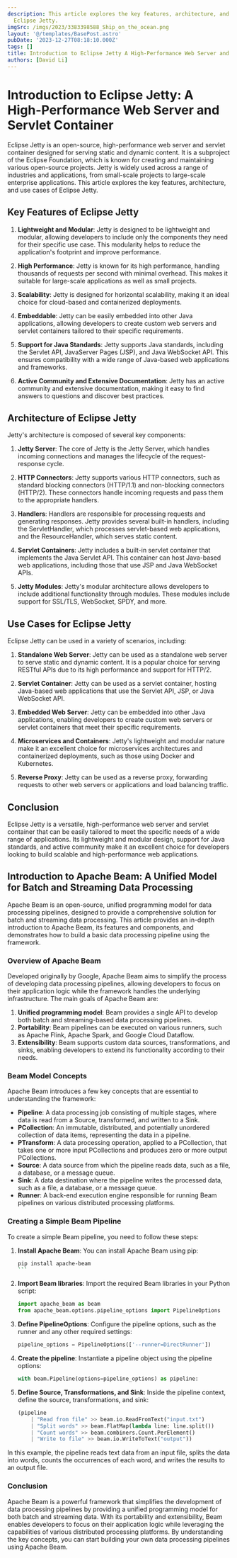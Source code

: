 ```yaml
---
description: This article explores the key features, architecture, and use cases of
  Eclipse Jetty.
imgSrc: /imgs/2023/3383398588_Ship_on_the_ocean.png
layout: '@/templates/BasePost.astro'
pubDate: '2023-12-27T08:18:10.000Z'
tags: []
title: Introduction to Eclipse Jetty A High-Performance Web Server and Servlet Container
authors: [David Li]
---
```


# Introduction to Eclipse Jetty: A High-Performance Web Server and Servlet Container

Eclipse Jetty is an open-source, high-performance web server and servlet container designed for serving static and dynamic content. It is a subproject of the Eclipse Foundation, which is known for creating and maintaining various open-source projects. Jetty is widely used across a range of industries and applications, from small-scale projects to large-scale enterprise applications. This article explores the key features, architecture, and use cases of Eclipse Jetty.

## Key Features of Eclipse Jetty

1. **Lightweight and Modular**: Jetty is designed to be lightweight and modular, allowing developers to include only the components they need for their specific use case. This modularity helps to reduce the application's footprint and improve performance.

2. **High Performance**: Jetty is known for its high performance, handling thousands of requests per second with minimal overhead. This makes it suitable for large-scale applications as well as small projects.

3. **Scalability**: Jetty is designed for horizontal scalability, making it an ideal choice for cloud-based and containerized deployments.

4. **Embeddable**: Jetty can be easily embedded into other Java applications, allowing developers to create custom web servers and servlet containers tailored to their specific requirements.

5. **Support for Java Standards**: Jetty supports Java standards, including the Servlet API, JavaServer Pages (JSP), and Java WebSocket API. This ensures compatibility with a wide range of Java-based web applications and frameworks.

6. **Active Community and Extensive Documentation**: Jetty has an active community and extensive documentation, making it easy to find answers to questions and discover best practices.

## Architecture of Eclipse Jetty

Jetty's architecture is composed of several key components:

1. **Jetty Server**: The core of Jetty is the Jetty Server, which handles incoming connections and manages the lifecycle of the request-response cycle.

2. **HTTP Connectors**: Jetty supports various HTTP connectors, such as standard blocking connectors (HTTP/1.1) and non-blocking connectors (HTTP/2). These connectors handle incoming requests and pass them to the appropriate handlers.

3. **Handlers**: Handlers are responsible for processing requests and generating responses. Jetty provides several built-in handlers, including the ServletHandler, which processes servlet-based web applications, and the ResourceHandler, which serves static content.

4. **Servlet Containers**: Jetty includes a built-in servlet container that implements the Java Servlet API. This container can host Java-based web applications, including those that use JSP and Java WebSocket APIs.

5. **Jetty Modules**: Jetty's modular architecture allows developers to include additional functionality through modules. These modules include support for SSL/TLS, WebSocket, SPDY, and more.

## Use Cases for Eclipse Jetty

Eclipse Jetty can be used in a variety of scenarios, including:

1. **Standalone Web Server**: Jetty can be used as a standalone web server to serve static and dynamic content. It is a popular choice for serving RESTful APIs due to its high performance and support for HTTP/2.

2. **Servlet Container**: Jetty can be used as a servlet container, hosting Java-based web applications that use the Servlet API, JSP, or Java WebSocket API.

3. **Embedded Web Server**: Jetty can be embedded into other Java applications, enabling developers to create custom web servers or servlet containers that meet their specific requirements.

4. **Microservices and Containers**: Jetty's lightweight and modular nature make it an excellent choice for microservices architectures and containerized deployments, such as those using Docker and Kubernetes.

5. **Reverse Proxy**: Jetty can be used as a reverse proxy, forwarding requests to other web servers or applications and load balancing traffic.

## Conclusion

Eclipse Jetty is a versatile, high-performance web server and servlet container that can be easily tailored to meet the specific needs of a wide range of applications. Its lightweight and modular design, support for Java standards, and active community make it an excellent choice for developers looking to build scalable and high-performance web applications.
## Introduction to Apache Beam: A Unified Model for Batch and Streaming Data Processing

Apache Beam is an open-source, unified programming model for data processing pipelines, designed to provide a comprehensive solution for batch and streaming data processing. This article provides an in-depth introduction to Apache Beam, its features and components, and demonstrates how to build a basic data processing pipeline using the framework.

### Overview of Apache Beam

Developed originally by Google, Apache Beam aims to simplify the process of developing data processing pipelines, allowing developers to focus on their application logic while the framework handles the underlying infrastructure. The main goals of Apache Beam are:

1. **Unified programming model**: Beam provides a single API to develop both batch and streaming-based data processing pipelines.
2. **Portability**: Beam pipelines can be executed on various runners, such as Apache Flink, Apache Spark, and Google Cloud Dataflow.
3. **Extensibility**: Beam supports custom data sources, transformations, and sinks, enabling developers to extend its functionality according to their needs.

### Beam Model Concepts

Apache Beam introduces a few key concepts that are essential to understanding the framework:

- **Pipeline**: A data processing job consisting of multiple stages, where data is read from a Source, transformed, and written to a Sink.
- **PCollection**: An immutable, distributed, and potentially unordered collection of data items, representing the data in a pipeline.
- **PTransform**: A data processing operation, applied to a PCollection, that takes one or more input PCollections and produces zero or more output PCollections.
- **Source**: A data source from which the pipeline reads data, such as a file, a database, or a message queue.
- **Sink**: A data destination where the pipeline writes the processed data, such as a file, a database, or a message queue.
- **Runner**: A back-end execution engine responsible for running Beam pipelines on various distributed processing platforms.

### Creating a Simple Beam Pipeline

To create a simple Beam pipeline, you need to follow these steps:

1. **Install Apache Beam**: You can install Apache Beam using pip:

   ````bash
   pip install apache-beam
   ```

2. **Import Beam libraries**: Import the required Beam libraries in your Python script:

   ```python
   import apache_beam as beam
   from apache_beam.options.pipeline_options import PipelineOptions
   ```

3. **Define PipelineOptions**: Configure the pipeline options, such as the runner and any other required settings:

   ```python
   pipeline_options = PipelineOptions(['--runner=DirectRunner'])
   ```

4. **Create the pipeline**: Instantiate a pipeline object using the pipeline options:

   ```python
   with beam.Pipeline(options=pipeline_options) as pipeline:
   ```

5. **Define Source, Transformations, and Sink**: Inside the pipeline context, define the source, transformations, and sink:

   ```python
   (pipeline
       | "Read from file" >> beam.io.ReadFromText("input.txt")
       | "Split words" >> beam.FlatMap(lambda line: line.split())
       | "Count words" >> beam.combiners.Count.PerElement()
       | "Write to file" >> beam.io.WriteToText("output"))
   ```

In this example, the pipeline reads text data from an input file, splits the data into words, counts the occurrences of each word, and writes the results to an output file.

### Conclusion

Apache Beam is a powerful framework that simplifies the development of data processing pipelines by providing a unified programming model for both batch and streaming data. With its portability and extensibility, Beam enables developers to focus on their application logic while leveraging the capabilities of various distributed processing platforms. By understanding the key concepts, you can start building your own data processing pipelines using Apache Beam.